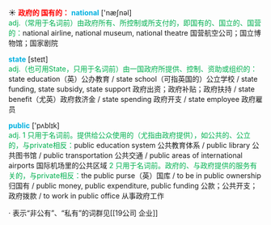 ☀ <font color="red">**政府的 国有的：**</font>
<font color="sky blue">**national**</font> ['næʃnəl]  
<font color="#00b050">adj.（常用于名词前）由政府所有、所控制或所支付的，即国有的、国立的、国营的：</font>national airline, national museum, national theatre 国营航空公司；国立博物馆；国家剧院

<font color="sky blue">**state**</font> [steɪt]  
<font color="#00b050">adj.（也可用State，只用于名词前）由一国政府所提供、控制、资助或组织的：</font>state education（英）公办教育 / state school（可指英国的）公立学校 / state funding, state subsidy, state support 政府出资；政府补贴；政府扶持 / state benefit（尤英）政府救济金 / state spending 政府开支 / state employee 政府雇员 

<font color="sky blue">**public**</font> ['pʌblɪk]  
<font color="#00b050">adj. 1 只用于名词前。提供给公众使用的（尤指由政府提供），如公共的、公立的，与private相反：</font>public education system 公共教育体系 / public library 公共图书馆 / public transportation 公共交通 / public areas of international airports 国际机场里的公共区域 <font color="#00b050">2 只用于名词前。政府的、与政府提供的服务有关的，与private相反：</font>the public purse（英）国库 / to be in public ownership 归国有 / public money, public expenditure, public funding 公款；公共开支；政府拨款 / to work in public office 从事政府工作

· 表示“非公有”、“私有”的词群见[[19公司 企业]]

